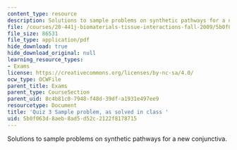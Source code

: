 ```yaml
---
content_type: resource
description: Solutions to sample problems on synthetic pathways for a new conjunctiva.
file: /courses/20-441j-biomaterials-tissue-interactions-fall-2009/5b0f063d8aeb8ad5d52c2122f8178715_MIT20_441JF09_quiz3_sample.pdf
file_size: 86531
file_type: application/pdf
hide_download: true
hide_download_original: null
learning_resource_types:
- Exams
license: https://creativecommons.org/licenses/by-nc-sa/4.0/
ocw_type: OCWFile
parent_title: Exams
parent_type: CourseSection
parent_uid: 8c4b81c0-7948-f48d-39df-a1931e497ee9
resourcetype: Document
title: 'Quiz 3 Sample problem, as solved in class '
uid: 5b0f063d-8aeb-8ad5-d52c-2122f8178715
---
```

Solutions to sample problems on synthetic pathways for a new conjunctiva.